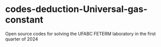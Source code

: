 # codes-deduction-Universal-gas-constant
Open source codes for solving the UFABC FETERM laboratory in the first quarter of 2024
